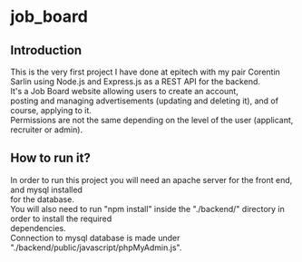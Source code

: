 # job_board

## Introduction

This is the very first project I have done at epitech with my pair Corentin Sarlin using Node.js and Express.js as a REST API for the backend.<br /> 
It's a Job Board website allowing users to create an account,<br />
posting and managing advertisements (updating and deleting it), and of course, applying to it.<br />
Permissions are not the same depending on the level of the user (applicant, recruiter or admin).<br />


## How to run it?

In order to run this project you will need an apache server for the front end, and mysql installed<br />
for the database.<br />
You will also need to run "npm install" inside the "./backend/" directory in order to install the required<br />
dependencies.<br />
Connection to mysql database is made under "./backend/public/javascript/phpMyAdmin.js".<br />